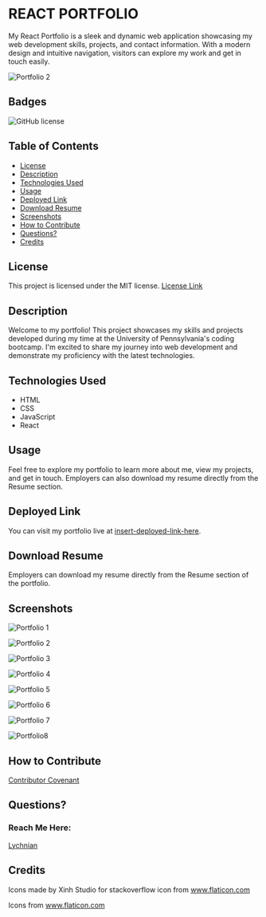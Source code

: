 # REACT PORTFOLIO
My React Portfolio is a sleek and dynamic web application showcasing my web development skills, projects, and contact information. With a modern design and intuitive navigation, visitors can explore my work and get in touch easily.


![Portfolio 2](https://github.com/Lychnian/react-portfolio/assets/140586279/ff5208d2-e0ed-41c3-adee-5b5d2a767304)


## Badges
![GitHub license](https://img.shields.io/badge/license-MIT-blue.svg)


## Table of Contents

- [License](#license)
- [Description](#description)
- [Technologies Used](#technologies-used)
- [Usage](#usage)
- [Deployed Link](#deployed-link)
- [Download Resume](#download-resume)
- [Screenshots](#screenshots)
- [How to Contribute](#how-to-contribute)
- [Questions?](#questions)
- [Credits](credits)


## License
This project is licensed under the MIT license.
[License Link](https://opensource.org/licenses/MIT)


## Description
Welcome to my portfolio! This project showcases my skills and projects developed during my time at the University of Pennsylvania's coding bootcamp. I'm excited to share my journey into web development and demonstrate my proficiency with the latest technologies.


## Technologies Used
- HTML
- CSS
- JavaScript
- React


## Usage
Feel free to explore my portfolio to learn more about me, view my projects, and get in touch. Employers can also download my resume directly from the Resume section.


## Deployed Link
You can visit my portfolio live at [insert-deployed-link-here](#).


## Download Resume
Employers can download my resume directly from the Resume section of the portfolio.



## Screenshots


![Portfolio 1](https://github.com/Lychnian/react-portfolio/assets/140586279/0bf3405f-ec94-4045-b8d2-18132baa90e3)


![Portfolio 2](https://github.com/Lychnian/react-portfolio/assets/140586279/99be2bb4-086a-4c81-8283-8406d4b40a1f)


![Portfolio 3](https://github.com/Lychnian/react-portfolio/assets/140586279/02cda272-f9cc-45fb-8ca9-f4b47521b7b6)


![Portfolio 4](https://github.com/Lychnian/react-portfolio/assets/140586279/28953471-ba0a-4917-aa96-ed25794b28cb)


![Portfolio 5](https://github.com/Lychnian/react-portfolio/assets/140586279/4eaf8000-b6fe-4a7d-a60c-69cd703c765e)

  
![Portfolio 6](https://github.com/Lychnian/react-portfolio/assets/140586279/cf10a093-65f0-49b4-8c10-9a2cd51fc02c)


![Portfolio 7](https://github.com/Lychnian/react-portfolio/assets/140586279/c4ee164d-4b3e-4e80-9585-6f1cbb5dc603)


![Portfolio8](https://github.com/Lychnian/react-portfolio/assets/140586279/7d09ead6-d5a6-431b-9bbb-0165cac97ea4)




## How to Contribute
[Contributor Covenant](https://www.contributor-covenant.org/)  


## Questions?


### Reach Me Here:
[Lychnian](https://github.com/Lychnian)


## Credits

Icons made by Xinh Studio for stackoverflow icon from www.flaticon.com

Icons from www.flaticon.com




